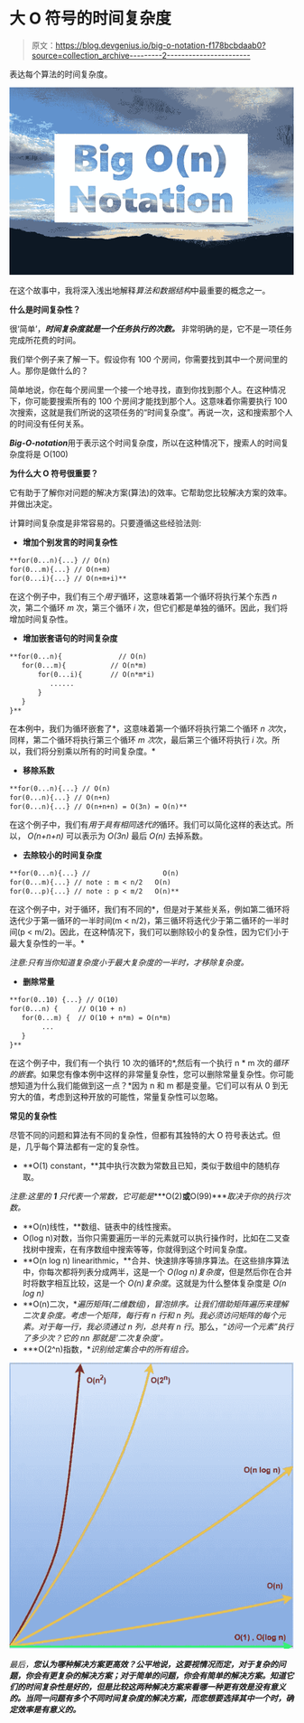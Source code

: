 # 大 O 符号的时间复杂度

> 原文：<https://blog.devgenius.io/big-o-notation-f178bcbdaab0?source=collection_archive---------2----------------------->

表达每个算法的时间复杂度。

![](img/d8b88c012c9c329fca0c2ae820115fbf.png)

在这个故事中，我将深入浅出地解释*算法和数据结构*中最重要的概念之一。

**什么是时间复杂性？**

很‘简单’，***时间复杂度就是一个任务执行的次数。*** 非常明确的是，它不是一项任务完成所花费的时间。

我们举个例子来了解一下。假设你有 100 个房间，你需要找到其中一个房间里的人。那你是做什么的？

简单地说，你在每个房间里一个接一个地寻找，直到你找到那个人。在这种情况下，你可能要搜索所有的 100 个房间才能找到那个人。这意味着你需要执行 100 次搜索，这就是我们所说的这项任务的“时间复杂度”。再说一次，这和搜索那个人的时间没有任何关系。

***Big-O-notation***用于表示这个时间复杂度，所以在这种情况下，搜索人的时间复杂度将是 O(100)

**为什么大 O 符号很重要？**

它有助于了解你对问题的解决方案(算法)的效率。它帮助您比较解决方案的效率。并做出决定。

计算时间复杂度是非常容易的。只要遵循这些经验法则:

*   **增加个别发言的时间复杂性**

```
**for(0...n){...} // O(n)
for(0...m){...} // O(n+m)
for(0...i){...} // O(n+m+i)**
```

在这个例子中，我们有三个*用于*循环，这意味着第一个循环将执行某个东西 *n* 次，第二个循环 *m* 次，第三个循环 *i* 次，但它们都是单独的循环。因此，我们将增加时间复杂性。

*   **增加嵌套语句的时间复杂度**

```
**for(0...n){              // O(n)
   for(0...m){           // O(n*m)
       for(0...i){       // O(n*m*i)
          ......
       }
   }
}**
```

在本例中，我们为循环嵌套了*，这意味着第一个循环将执行第二个循环 *n 次*次，同样，第二个循环将执行第三个循环 *m 次*次，最后第三个循环将执行 *i* 次。所以，我们将分别乘以所有的时间复杂度。*

*   **移除系数**

```
**for(0...n){...} // O(n)
for(0...n){...} // O(n+n)
for(0...n){...} // O(n+n+n) = O(3n) = O(n)**
```

在这个例子中，我们有*用于具有相同迭代的*循环。我们可以简化这样的表达式。所以， *O(n+n+n)* 可以表示为 *O(3n)* 最后 *O(n)* 去掉系数。

*   **去除较小的时间复杂度**

```
**for(0...n){...} //                  O(n)
for(0...m){...} // note : m < n/2   O(n)
for(0...p){...} // note : p < m/2   O(n)**
```

在这个例子中，对于循环，我们有不同的*，但是对于某些关系，例如第二循环将迭代少于第一循环的一半时间(m < n/2)，第三循环将迭代少于第二循环的一半时间(p < m/2)。因此，在这种情况下，我们可以删除较小的复杂性，因为它们小于最大复杂性的一半。*

*注意:只有当你知道复杂度小于最大复杂度的一半时，才移除复杂度。*

*   **删除常量**

```
**for(0..10) {...} // O(10)
for(0...n) {     // O(10 + n)
   for(0...m) {  // O(10 + n*m) = O(n*m)
        ...
   }
}**
```

在这个例子中，我们有一个执行 10 次的循环的*,然后有一个执行 n * m 次的*循环的嵌套*。如果您有像本例中这样的非常量复杂性，您可以删除常量复杂性。你可能想知道为什么我们能做到这一点？*因为 n 和 m 都是变量。它们可以有从 0 到无穷大的值，考虑到这种开放的可能性，常量复杂性可以忽略。

**常见的复杂性**

尽管不同的问题和算法有不同的复杂性，但都有其独特的大 O 符号表达式。但是，几乎每个算法都有一定的复杂性。

*   **O(1) constant，**其中执行次数为常数且已知，类似于数组中的随机存取。

*注意:这里的* ***1*** *只代表一个常数，它可能是****O(2)****或****O(99)****取决于你的执行次数。*

*   **O(n)线性，**数组、链表中的线性搜索。
*   O(log n)对数，当你只需要遍历一半的元素就可以执行操作时，比如在二叉查找树中搜索，在有序数组中搜索等等，你就得到这个时间复杂度。
*   **O(n log n) linearithmic，**合并、快速排序等排序算法。在这些排序算法中，你每次都将列表分成两半，这是一个 *O(log n)复杂度*，但是然后你在合并时将数字相互比较，这是一个 *O(n)复杂度*。这就是为什么整体复杂度是 *O(n log n)*
*   **O(n)二次，**遍历矩阵(二维数组)，冒泡排序。让我们借助矩阵遍历来理解二次复杂度。考虑一个矩阵，每行有 *n 行*和 *n 列*。我必须访问矩阵的每个元素。对于每一行，我必须通过 n 列，总共有 n 行*。那么，*“访问一个元素”执行了多少次？*它的 *n*n* 那就是'*二次复杂度'*。*
*   ***O(2^n)指数，**识别给定集合中的所有组合。*

*![](img/7d801d7113c5180ae4d338c0a004791e.png)*

*最后，**您认为哪种解决方案更高效？公平地说，这要视情况而定，对于复杂的问题，你会有更复杂的解决方案；对于简单的问题，你会有简单的解决方案。知道它们的时间复杂性是好的，但是比较这两种解决方案来看哪一种更有效是没有意义的。当同一问题有多个不同时间复杂度的解决方案，而您想要选择其中一个时，确定效率是有意义的。***